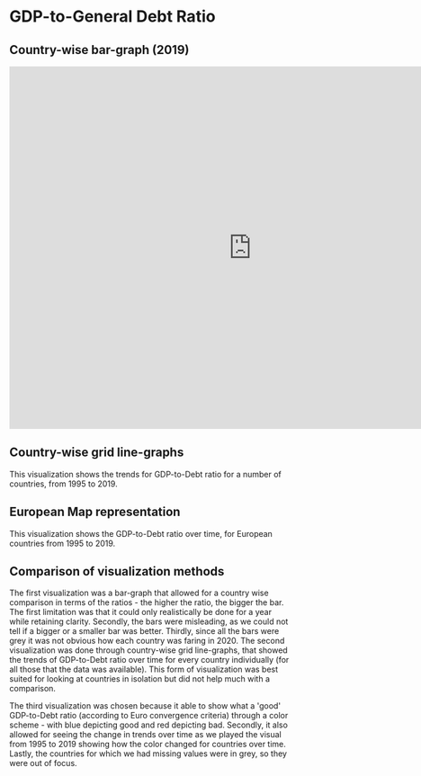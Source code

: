 # GDP-to-General Debt Ratio

## Country-wise bar-graph (2019)
<iframe src="https://data.oecd.org/chart/6vup" width="860" height="645" style="border: 0" mozallowfullscreen="true" webkitallowfullscreen="true" allowfullscreen="true"><a href="https://data.oecd.org/chart/6vup" target="_blank">OECD Chart: General government debt, Total, % of GDP, Annual, 2019</a></iframe>

## Country-wise grid line-graphs
This visualization shows the trends for GDP-to-Debt ratio for a number of countries, from 1995 to 2019. 
<div class="flourish-embed flourish-chart" data-src="visualisation/7692123"><script src="https://public.flourish.studio/resources/embed.js"></script></div>

## European Map representation
This visualization shows the GDP-to-Debt ratio over time, for European countries from 1995 to 2019.
<div class="flourish-embed flourish-map" data-src="visualisation/7700582"><script src="https://public.flourish.studio/resources/embed.js"></script></div>

## Comparison of visualization methods
The first visualization was a bar-graph that allowed for a country wise comparison in terms of the ratios - the higher the ratio, the bigger the bar. The first limitation was that it could only realistically be done for a year while retaining clarity. Secondly, the bars were misleading, as we could not tell if a bigger or a smaller bar was better. Thirdly, since all the bars were grey it was not obvious how each country was faring in 2020. The second visualization was done through country-wise grid line-graphs, that showed the trends of GDP-to-Debt ratio over time for every country individually (for all those that the data was available). This form of visualization was best suited for looking at countries in isolation but did not help much with a comparison.
 
The third visualization was chosen because it able to show what a 'good' GDP-to-Debt ratio (according to Euro convergence criteria) through a color scheme - with blue depicting good and red depicting bad. Secondly, it also allowed for seeing the change in trends over time as we played the visual from 1995 to 2019 showing how the color changed for countries over time. Lastly, the countries for which we had missing values were in grey, so they were out of focus.
